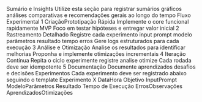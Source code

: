  Sumário e Insights
 Utilize esta seção para registrar sumários gráficos análises comparativas e recomendações gerais ao longo do tempo
 Fluxo Experimental
1 CriaçãoPrototipação Rápida
 Implemente o core funcional rapidamente MVP
 Foco em testar hipóteses e entregar valor inicial
2 Rastreamento Detalhado
 Registre cada experimento input prompt modelo parâmetros resultado tempo erros
 Gere logs estruturados para cada execução
3 Análise e Otimização
 Analise os resultados para identificar melhorias
 Proponha e implemente otimizações incrementais
4 Iteração Contínua
 Repita o ciclo experimente  registre  analise  otimize
 Cada rodada deve ser idempotente
5 Documentação
 Documente aprendizados desafios e decisões
 Experimentos
Cada experimento deve ser registrado abaixo seguindo o template
 Experimento X  DataHora
 Objetivo
 InputPrompt
 ModeloParâmetros
 Resultado
 Tempo de Execução
 ErrosObservações
 AprendizadosOtimizações